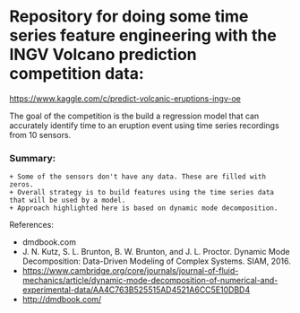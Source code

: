 # Repository for doing some time series feature engineering with the INGV Volcano prediction competition data:
https://www.kaggle.com/c/predict-volcanic-eruptions-ingv-oe

The goal of the competition is the build a regression model that can accurately
identify time to an eruption event using time series recordings from 10 sensors.

### Summary:
    + Some of the sensors don't have any data. These are filled with zeros.
    + Overall strategy is to build features using the time series data that will be used by a model.
    + Approach highlighted here is based on dynamic mode decomposition.
    
References: 
- dmdbook.com
- J. N. Kutz, S. L. Brunton, B. W. Brunton, and J. L. Proctor. Dynamic Mode Decomposition: Data-Driven Modeling of Complex Systems. SIAM, 2016.
- https://www.cambridge.org/core/journals/journal-of-fluid-mechanics/article/dynamic-mode-decomposition-of-numerical-and-experimental-data/AA4C763B525515AD4521A6CC5E10DBD4
- http://dmdbook.com/
